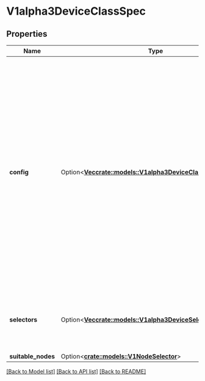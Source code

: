 # V1alpha3DeviceClassSpec

## Properties

Name | Type | Description | Notes
------------ | ------------- | ------------- | -------------
**config** | Option<[**Vec<crate::models::V1alpha3DeviceClassConfiguration>**](v1alpha3.DeviceClassConfiguration.md)> | Config defines configuration parameters that apply to each device that is claimed via this class. Some classses may potentially be satisfied by multiple drivers, so each instance of a vendor configuration applies to exactly one driver.  They are passed to the driver, but are not considered while allocating the claim. | [optional]
**selectors** | Option<[**Vec<crate::models::V1alpha3DeviceSelector>**](v1alpha3.DeviceSelector.md)> | Each selector must be satisfied by a device which is claimed via this class. | [optional]
**suitable_nodes** | Option<[**crate::models::V1NodeSelector**](v1.NodeSelector.md)> |  | [optional]

[[Back to Model list]](../README.md#documentation-for-models) [[Back to API list]](../README.md#documentation-for-api-endpoints) [[Back to README]](../README.md)


